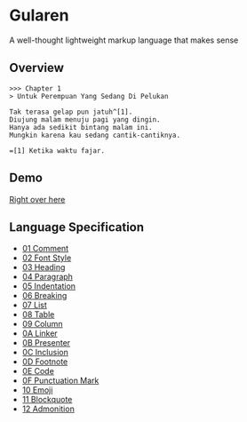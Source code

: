 # Gularen
A well-thought lightweight markup language that makes sense

## Overview
~~~ gr
>>> Chapter 1
> Untuk Perempuan Yang Sedang Di Pelukan

Tak terasa gelap pun jatuh^[1].
Diujung malam menuju pagi yang dingin.
Hanya ada sedikit bintang malam ini.
Mungkin karena kau sedang cantik-cantiknya.

=[1] Ketika waktu fajar.
~~~

## Demo
[Right over here](https://noorwach.id/gularen/binding/javascript/)

## Language Specification
* [01 Comment](spec/01-comment.gr)
* [02 Font Style](spec/02-font-style.gr)
* [03 Heading](spec/03-heading.gr)
* [04 Paragraph](spec/04-paragraph.gr)
* [05 Indentation](spec/05-indentation.gr)
* [06 Breaking](spec/06-breaking.gr)
* [07 List](spec/07-list.gr)
* [08 Table](spec/08-table.gr)
* [09 Column](spec/09-column.gr)
* [0A Linker](spec/0A-linker.gr)
* [0B Presenter](spec/0B-presenter.gr)
* [0C Inclusion](spec/0C-inclusion.gr)
* [0D Footnote](spec/0D-footnote.gr)
* [0E Code](spec/0E-code.gr)
* [0F Punctuation Mark](spec/0F-punctuation-mark.gr)
* [10 Emoji](spec/10-emoji.gr)
* [11 Blockquote](spec/11-blockquote.gr)
* [12 Admonition](spec/12-admonition.gr)
